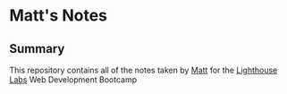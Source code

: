 # Matt's Notes
## Summary

This repository contains all of the notes taken by [Matt](https://github.com/Staxisfun) for the [Lighthouse Labs](https://www.lighthouselabs.ca/) Web Development Bootcamp